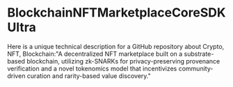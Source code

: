 # BlockchainNFTMarketplaceCoreSDKUltra
Here is a unique technical description for a GitHub repository about Crypto, NFT, Blockchain:"A decentralized NFT marketplace built on a substrate-based blockchain, utilizing zk-SNARKs for privacy-preserving provenance verification and a novel tokenomics model that incentivizes community-driven curation and rarity-based value discovery."
